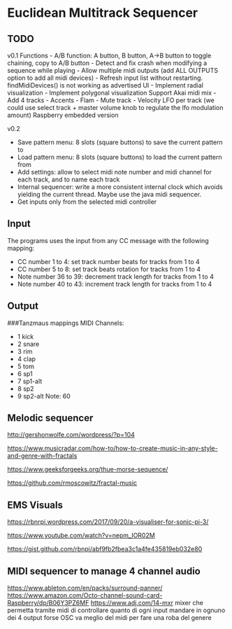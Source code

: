 # Euclidean Multitrack Sequencer

## TODO
v0.1
Functions
	- A/B function: A button, B button, A->B button to toggle chaining, copy to A/B button
	- Detect and fix crash when modifying a sequence while playing
	- Allow multiple midi outputs (add ALL OUTPUTS option to add all midi devices)
	- Refresh input list without restarting. findMidiDevices() is not working as advertised
UI
	- Implement radial visualization
	- Implement polygonal visualization
Support Akai midi mix
	- Add 4 tracks
	- Accents
	- Flam
	- Mute track
	- Velocity LFO per track (we could use select track + master volume knob to regulate the lfo modulation amount)
Raspberry embedded version

v0.2
- Save pattern menu: 8 slots (square buttons) to save the current pattern to
- Load pattern menu: 8 slots (square buttons) to load the current pattern from
- Add settings: allow to select midi note number and midi channel for each track, and to name each track
- Internal sequencer: write a more consistent internal clock which avoids yielding the current thread. Maybe use the java midi sequencer.
- Get inputs only from the selected midi controller

## Input
The programs uses the input from any CC message with the following mapping:
- CC number 1 to 4: set track number beats for tracks from 1 to 4
- CC number 5 to 8: set track beats rotation for tracks from 1 to 4
- Note number 36 to 39: decrement track length for tracks from 1 to 4
- Note number 40 to 43: increment track length for tracks from 1 to 4

## Output
###Tanzmaus mappings
MIDI Channels:
- 1 kick
- 2 snare
- 3 rim
- 4 clap
- 5 tom
- 6 sp1
- 7 sp1-alt
- 8 sp2
- 9 sp2-alt
Note: 60

## Melodic sequencer

http://gershonwolfe.com/wordpress/?p=104

https://www.musicradar.com/how-to/how-to-create-music-in-any-style-and-genre-with-fractals

https://www.geeksforgeeks.org/thue-morse-sequence/

https://github.com/rmoscowitz/fractal-music

## EMS Visuals

https://rbnrpi.wordpress.com/2017/09/20/a-visualiser-for-sonic-pi-3/

https://www.youtube.com/watch?v=nepm_IOR02M

https://gist.github.com/rbnpi/abf9fb2fbea3c1a4fe435819eb032e80

## MIDI sequencer to manage 4 channel audio
https://www.ableton.com/en/packs/surround-panner/
https://www.amazon.com/Octo-channel-sound-card-Raspberry/dp/B06Y3PZ6MF
https://www.adj.com/14-mxr
mixer che permetta tramite midi di controllare quanto di ogni input mandare in ognuno dei 4 output 
forse OSC va meglio del midi per fare una roba del genere
